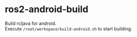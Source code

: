 # ros2-android-build

Build rcljava for android.  
Execute `/root/workspace/build-android.sh` to start building.